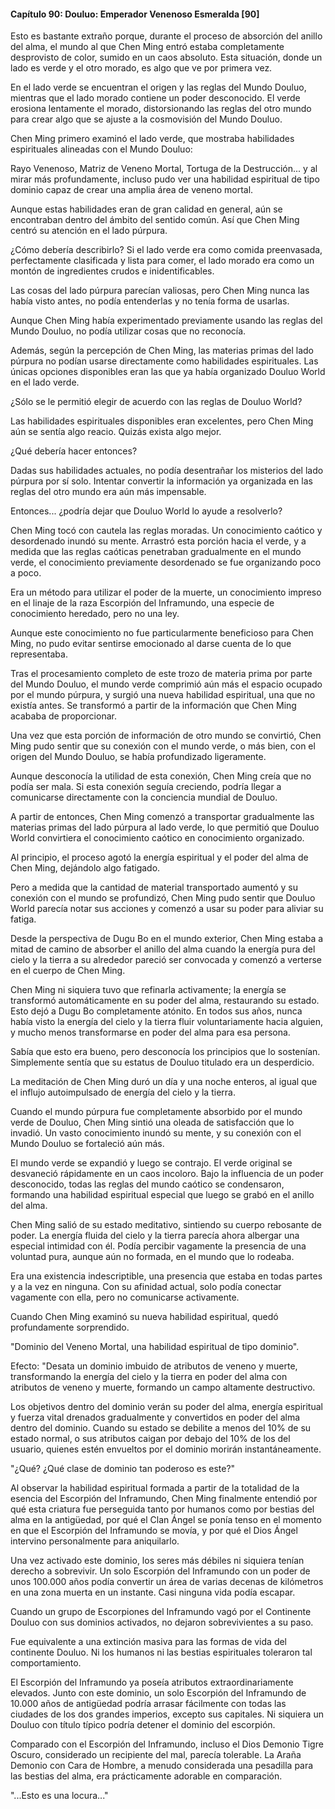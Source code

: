 
#### Capítulo 90: Douluo: Emperador Venenoso Esmeralda [90]

Esto es bastante extraño porque, durante el proceso de absorción del anillo del alma, el mundo al que Chen Ming entró estaba completamente desprovisto de color, sumido en un caos absoluto. Esta situación, donde un lado es verde y el otro morado, es algo que ve por primera vez.

En el lado verde se encuentran el origen y las reglas del Mundo Douluo, mientras que el lado morado contiene un poder desconocido. El verde erosiona lentamente el morado, distorsionando las reglas del otro mundo para crear algo que se ajuste a la cosmovisión del Mundo Douluo.

Chen Ming primero examinó el lado verde, que mostraba habilidades espirituales alineadas con el Mundo Douluo:

Rayo Venenoso, Matriz de Veneno Mortal, Tortuga de la Destrucción... y al mirar más profundamente, incluso pudo ver una habilidad espiritual de tipo dominio capaz de crear una amplia área de veneno mortal.

Aunque estas habilidades eran de gran calidad en general, aún se encontraban dentro del ámbito del sentido común. Así que Chen Ming centró su atención en el lado púrpura.

¿Cómo debería describirlo? Si el lado verde era como comida preenvasada, perfectamente clasificada y lista para comer, el lado morado era como un montón de ingredientes crudos e inidentificables.

Las cosas del lado púrpura parecían valiosas, pero Chen Ming nunca las había visto antes, no podía entenderlas y no tenía forma de usarlas.

Aunque Chen Ming había experimentado previamente usando las reglas del Mundo Douluo, no podía utilizar cosas que no reconocía.

Además, según la percepción de Chen Ming, las materias primas del lado púrpura no podían usarse directamente como habilidades espirituales. Las únicas opciones disponibles eran las que ya había organizado Douluo World en el lado verde.

¿Sólo se le permitió elegir de acuerdo con las reglas de Douluo World?

Las habilidades espirituales disponibles eran excelentes, pero Chen Ming aún se sentía algo reacio. Quizás exista algo mejor.

¿Qué debería hacer entonces?

Dadas sus habilidades actuales, no podía desentrañar los misterios del lado púrpura por sí solo. Intentar convertir la información ya organizada en las reglas del otro mundo era aún más impensable.

Entonces... ¿podría dejar que Douluo World lo ayude a resolverlo?

Chen Ming tocó con cautela las reglas moradas. Un conocimiento caótico y desordenado inundó su mente. Arrastró esta porción hacia el verde, y a medida que las reglas caóticas penetraban gradualmente en el mundo verde, el conocimiento previamente desordenado se fue organizando poco a poco.

Era un método para utilizar el poder de la muerte, un conocimiento impreso en el linaje de la raza Escorpión del Inframundo, una especie de conocimiento heredado, pero no una ley.

Aunque este conocimiento no fue particularmente beneficioso para Chen Ming, no pudo evitar sentirse emocionado al darse cuenta de lo que representaba.

Tras el procesamiento completo de este trozo de materia prima por parte del Mundo Douluo, el mundo verde comprimió aún más el espacio ocupado por el mundo púrpura, y surgió una nueva habilidad espiritual, una que no existía antes. Se transformó a partir de la información que Chen Ming acababa de proporcionar.

Una vez que esta porción de información de otro mundo se convirtió, Chen Ming pudo sentir que su conexión con el mundo verde, o más bien, con el origen del Mundo Douluo, se había profundizado ligeramente.

Aunque desconocía la utilidad de esta conexión, Chen Ming creía que no podía ser mala. Si esta conexión seguía creciendo, podría llegar a comunicarse directamente con la conciencia mundial de Douluo.

A partir de entonces, Chen Ming comenzó a transportar gradualmente las materias primas del lado púrpura al lado verde, lo que permitió que Douluo World convirtiera el conocimiento caótico en conocimiento organizado.

Al principio, el proceso agotó la energía espiritual y el poder del alma de Chen Ming, dejándolo algo fatigado.

Pero a medida que la cantidad de material transportado aumentó y su conexión con el mundo se profundizó, Chen Ming pudo sentir que Douluo World parecía notar sus acciones y comenzó a usar su poder para aliviar su fatiga.

Desde la perspectiva de Dugu Bo en el mundo exterior, Chen Ming estaba a mitad de camino de absorber el anillo del alma cuando la energía pura del cielo y la tierra a su alrededor pareció ser convocada y comenzó a verterse en el cuerpo de Chen Ming.

Chen Ming ni siquiera tuvo que refinarla activamente; la energía se transformó automáticamente en su poder del alma, restaurando su estado. Esto dejó a Dugu Bo completamente atónito. En todos sus años, nunca había visto la energía del cielo y la tierra fluir voluntariamente hacia alguien, y mucho menos transformarse en poder del alma para esa persona.

Sabía que esto era bueno, pero desconocía los principios que lo sostenían. Simplemente sentía que su estatus de Douluo titulado era un desperdicio.

La meditación de Chen Ming duró un día y una noche enteros, al igual que el influjo autoimpulsado de energía del cielo y la tierra.

Cuando el mundo púrpura fue completamente absorbido por el mundo verde de Douluo, Chen Ming sintió una oleada de satisfacción que lo invadió. Un vasto conocimiento inundó su mente, y su conexión con el Mundo Douluo se fortaleció aún más.

El mundo verde se expandió y luego se contrajo. El verde original se desvaneció rápidamente en un caos incoloro. Bajo la influencia de un poder desconocido, todas las reglas del mundo caótico se condensaron, formando una habilidad espiritual especial que luego se grabó en el anillo del alma.

Chen Ming salió de su estado meditativo, sintiendo su cuerpo rebosante de poder. La energía fluida del cielo y la tierra parecía ahora albergar una especial intimidad con él. Podía percibir vagamente la presencia de una voluntad pura, aunque aún no formada, en el mundo que lo rodeaba.

Era una existencia indescriptible, una presencia que estaba en todas partes y a la vez en ninguna. Con su afinidad actual, solo podía conectar vagamente con ella, pero no comunicarse activamente.

Cuando Chen Ming examinó su nueva habilidad espiritual, quedó profundamente sorprendido.

"Dominio del Veneno Mortal, una habilidad espiritual de tipo dominio".

Efecto: "Desata un dominio imbuido de atributos de veneno y muerte, transformando la energía del cielo y la tierra en poder del alma con atributos de veneno y muerte, formando un campo altamente destructivo.

Los objetivos dentro del dominio verán su poder del alma, energía espiritual y fuerza vital drenados gradualmente y convertidos en poder del alma dentro del dominio. Cuando su estado se debilite a menos del 10% de su estado normal, o sus atributos caigan por debajo del 10% de los del usuario, quienes estén envueltos por el dominio morirán instantáneamente.

"¿Qué? ¿Qué clase de dominio tan poderoso es este?"

Al observar la habilidad espiritual formada a partir de la totalidad de la esencia del Escorpión del Inframundo, Chen Ming finalmente entendió por qué esta criatura fue perseguida tanto por humanos como por bestias del alma en la antigüedad, por qué el Clan Ángel se ponía tenso en el momento en que el Escorpión del Inframundo se movía, y por qué el Dios Ángel intervino personalmente para aniquilarlo.

Una vez activado este dominio, los seres más débiles ni siquiera tenían derecho a sobrevivir. Un solo Escorpión del Inframundo con un poder de unos 100.000 años podía convertir un área de varias decenas de kilómetros en una zona muerta en un instante. Casi ninguna vida podía escapar.

Cuando un grupo de Escorpiones del Inframundo vagó por el Continente Douluo con sus dominios activados, no dejaron sobrevivientes a su paso.

Fue equivalente a una extinción masiva para las formas de vida del continente Douluo. Ni los humanos ni las bestias espirituales toleraron tal comportamiento.

El Escorpión del Inframundo ya poseía atributos extraordinariamente elevados. Junto con este dominio, un solo Escorpión del Inframundo de 10.000 años de antigüedad podría arrasar fácilmente con todas las ciudades de los dos grandes imperios, excepto sus capitales. Ni siquiera un Douluo con título típico podría detener el dominio del escorpión.

Comparado con el Escorpión del Inframundo, incluso el Dios Demonio Tigre Oscuro, considerado un recipiente del mal, parecía tolerable. La Araña Demonio con Cara de Hombre, a menudo considerada una pesadilla para las bestias del alma, era prácticamente adorable en comparación.

"...Esto es una locura..."